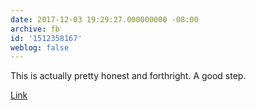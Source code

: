 ```yaml
---
date: 2017-12-03 19:29:27.000000000 -08:00
archive: fb
id: '1512358167'
weblog: false
---
```


This is actually pretty honest and forthright. A good step. 

[Link](https://www.nytimes.com/2017/12/03/opinion/billy-bush-trump-access-hollywood-tape.html)
